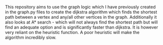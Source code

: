 This repository aims to use the graph logic which I have previously created in the graph.py files to create the dijkstra algorithm which finds the shortest path between a vertex and any/all other vertices in the graph. Additionally it also looks at A* search - which will not always find the shortest path but will find an adequate option and is significantly faster than dijkstra. It is however very reliant on the heuristic function. A poor heuristic will make the algorithm incredibly slow.
